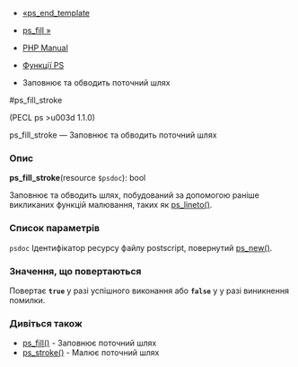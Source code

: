 - [«ps_end_template](function.ps-end-template.md)
- [ps_fill »](function.ps-fill.md)

- [PHP Manual](index.md)
- [Функції PS](ref.ps.md)
- Заповнює та обводить поточний шлях

#ps_fill_stroke

(PECL ps \>u003d 1.1.0)

ps_fill_stroke — Заповнює та обводить поточний шлях

### Опис

**ps_fill_stroke**(resource `$psdoc`): bool

Заповнює та обводить шлях, побудований за допомогою раніше викликаних функцій
малювання, таких як [ps_lineto()](function.ps-lineto.md).

### Список параметрів

`psdoc`
Ідентифікатор ресурсу файлу postscript, повернутий
[ps_new()](function.ps-new.md).

### Значення, що повертаються

Повертає **`true`** у разі успішного виконання або **`false`** у
у разі виникнення помилки.

### Дивіться також

- [ps_fill()](function.ps-fill.md) - Заповнює поточний шлях
- [ps_stroke()](function.ps-stroke.md) - Малює поточний шлях
